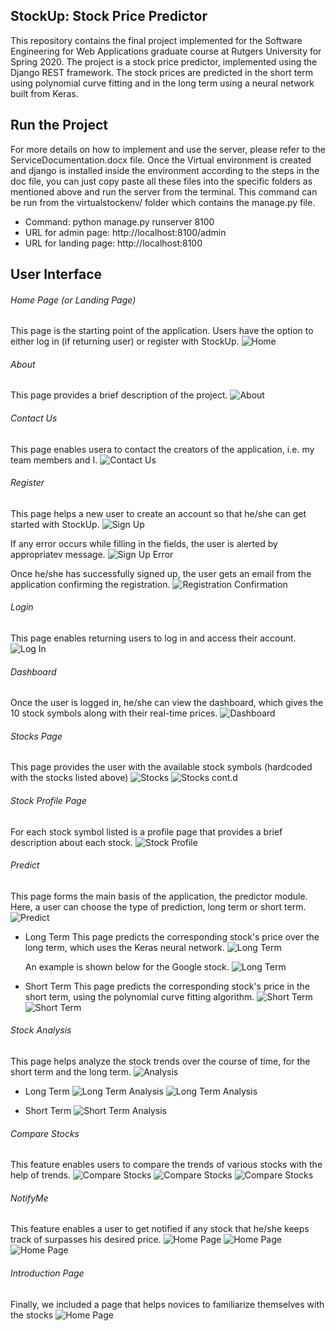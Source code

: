 ## StockUp: Stock Price Predictor

This repository contains the final project implemented for the Software Engineering for Web Applications graduate course at Rutgers University for Spring 2020. The project is a stock price predictor, implemented using the Django REST framework. The stock prices are predicted in the short term using polynomial curve fitting and in the long term using a neural network built from Keras.

## Run the Project
For more details on how to implement and use the server, please refer to the ServiceDocumentation.docx file. Once the Virtual environment is created and django is installed inside the environment according to the steps in the doc file, you can just copy paste all these files into the specific folders as mentioned above and run the server from the terminal.
This command can be run from the virtualstockenv/ folder which contains the manage.py file.

* Command: python manage.py runserver 8100
* URL for admin page: http://localhost:8100/admin
* URL for landing page: http://localhost:8100

## User Interface

###### Home Page (or Landing Page)
This page is the starting point of the application. Users have the option to either log in (if returning user) or register with StockUp. 
![Home](/Images/Home.JPG)

###### About 
This page provides a brief description of the project.
![About](/Images/About.JPG)

###### Contact Us
This page enables usera to contact the creators of the application, i.e. my team members and I.
![Contact Us](/Images/ContactUs.JPG)

###### Register

This page helps a new user to create an account so that he/she can get started with StockUp.
![Sign Up](/Images/SignUp.JPG)

If any error occurs while filling in the fields, the user is alerted by appropriatev message.
![Sign Up Error](/Images/SignUp_Error.JPG)

Once he/she has successfully signed up, the user gets an email from the application confirming the registration.
![Registration Confirmation](/Images/SignUp_Confirmation.JPG)

###### Login
This page enables returning users to log in and access their account.
![Log In](/Images/LogIn.JPG)

###### Dashboard
Once the user is logged in, he/she can view the dashboard, which gives the 10 stock symbols along with their real-time prices.
![Dashboard](/Images/LoggedInPage.JPG)

###### Stocks Page
This page provides the user with the available stock symbols (hardcoded with the stocks listed above)
![Stocks](/Images/Stocks.JPG)
![Stocks cont.d](/Images/Stocks2.JPG)

###### Stock Profile Page
For each stock symbol listed is a profile page that provides a brief description about each stock.
![Stock Profile](/Images/Stock_Desc.JPG)

###### Predict
This page forms the main basis of the application, the predictor module. Here, a user can choose the type of prediction, long term or short term.
![Predict](/Images/Predict.JPG)

  * Long Term
    This page predicts the corresponding stock's price over the long term, which uses the Keras neural network.
    ![Long Term](/Images/LongTerm.JPG)
    
    An example is shown below for the Google stock.
    ![Long Term](/Images/LongTerm-GOOGL.JPG)
    
  * Short Term
    This page predicts the corresponding stock's price in the short term, using the polynomial curve fitting algorithm.
    ![Short Term](/Images/ShortTerm.JPG)
    ![Short Term](/Images/ShortTerm2.JPG)
    
###### Stock Analysis
This page helps analyze the stock trends over the course of time, for the short term and the long term.
![Analysis](/Images/Analysis.JPG)

  * Long Term
    ![Long Term Analysis](/Images/LongTermAnalysis.JPG)
    ![Long Term Analysis](/Images/HistoricalRecords.JPG)
    
  * Short Term
    ![Short Term Analysis](/Images/ShortTermAnalysis.JPG)
    
###### Compare Stocks
This feature enables users to compare the trends of various stocks with the help of trends.
![Compare Stocks](/Images/Compare_Stocks.JPG)
![Compare Stocks](/Images/Stock_Comparison.JPG)
![Compare Stocks](/Images/Comparison_Graph.JPG)

###### NotifyMe
This feature enables a user to get notified if any stock that he/she keeps track of surpasses his desired price.
![Home Page](/Images/NotifyMe.JPG)
![Home Page](/Images/NotifyMe2.JPG)
![Home Page](/Images/PriceChange_Alert.JPG)

###### Introduction Page
Finally, we included a page that helps novices to familiarize themselves with the stocks
![Home Page](/Images/NewtoStocks.JPG)
